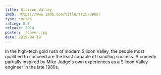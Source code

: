 ```yaml
---
title: Silicon Valley
imdb: https://www.imdb.com/title/tt2575988/
type: series
rating: 8.5
release: 2014
poster: ./cover.jpg
date: 2019-04-19
---
```


In the high-tech gold rush of modern Silicon Valley, the people most qualified to succeed are the least capable of handling success. A comedy partially inspired by Mike Judge's own experiences as a Silicon Valley engineer in the late 1980s.
